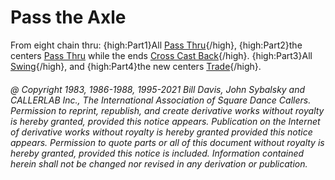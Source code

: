 
# Pass the Axle

From eight chain thru:
{high:Part1}All [Pass Thru](../b1/pass_thru.md){/high},
{high:Part2}the centers [Pass Thru](../b1/pass_thru.md) 
while the ends [Cross Cast Back](cross_cast_back.md){/high}.
{high:Part3}All [Swing](../a2/swing.md){/high},
and {high:Part4}the new centers [Trade](../b2/trade.md){/high}.

###### @ Copyright 1983, 1986-1988, 1995-2021 Bill Davis, John Sybalsky and CALLERLAB Inc., The International Association of Square Dance Callers. Permission to reprint, republish, and create derivative works without royalty is hereby granted, provided this notice appears. Publication on the Internet of derivative works without royalty is hereby granted provided this notice appears. Permission to quote parts or all of this document without royalty is hereby granted, provided this notice is included. Information contained herein shall not be changed nor revised in any derivation or publication.
